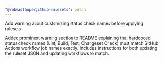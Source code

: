 ```yaml
---
"@robeasthope/github-rulesets": patch
---
```


Add warning about customizing status check names before applying rulesets

Added prominent warning section to README explaining that hardcoded status check names (Lint, Build, Test, Changeset Check) must match GitHub Actions workflow job names exactly. Includes instructions for both updating the ruleset JSON and updating workflows to match.
